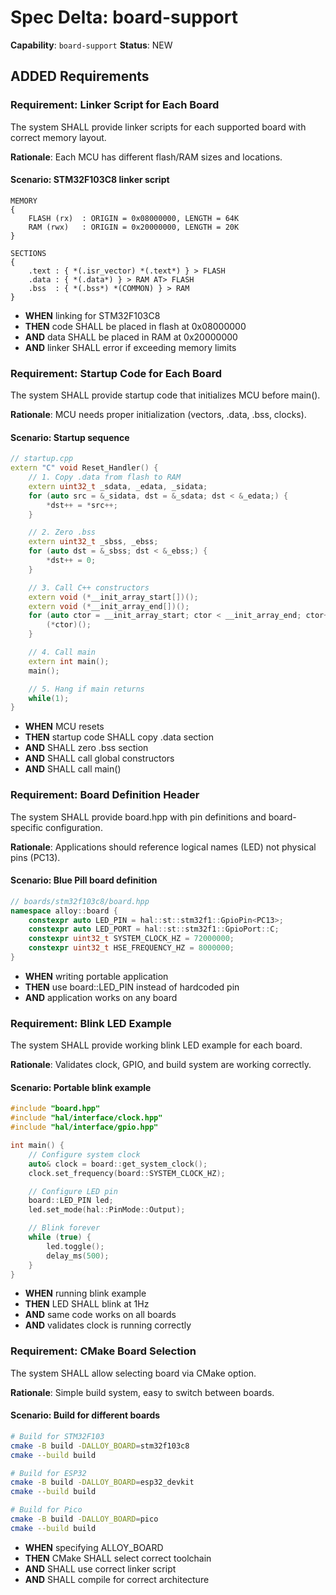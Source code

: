 # Spec Delta: board-support

**Capability**: `board-support`
**Status**: NEW

## ADDED Requirements

### Requirement: Linker Script for Each Board

The system SHALL provide linker scripts for each supported board with correct memory layout.

**Rationale**: Each MCU has different flash/RAM sizes and locations.

#### Scenario: STM32F103C8 linker script
```ld
MEMORY
{
    FLASH (rx)  : ORIGIN = 0x08000000, LENGTH = 64K
    RAM (rwx)   : ORIGIN = 0x20000000, LENGTH = 20K
}

SECTIONS
{
    .text : { *(.isr_vector) *(.text*) } > FLASH
    .data : { *(.data*) } > RAM AT> FLASH
    .bss  : { *(.bss*) *(COMMON) } > RAM
}
```
- **WHEN** linking for STM32F103C8
- **THEN** code SHALL be placed in flash at 0x08000000
- **AND** data SHALL be placed in RAM at 0x20000000
- **AND** linker SHALL error if exceeding memory limits

### Requirement: Startup Code for Each Board

The system SHALL provide startup code that initializes MCU before main().

**Rationale**: MCU needs proper initialization (vectors, .data, .bss, clocks).

#### Scenario: Startup sequence
```cpp
// startup.cpp
extern "C" void Reset_Handler() {
    // 1. Copy .data from flash to RAM
    extern uint32_t _sdata, _edata, _sidata;
    for (auto src = &_sidata, dst = &_sdata; dst < &_edata;) {
        *dst++ = *src++;
    }

    // 2. Zero .bss
    extern uint32_t _sbss, _ebss;
    for (auto dst = &_sbss; dst < &_ebss;) {
        *dst++ = 0;
    }

    // 3. Call C++ constructors
    extern void (*__init_array_start[])();
    extern void (*__init_array_end[])();
    for (auto ctor = __init_array_start; ctor < __init_array_end; ctor++) {
        (*ctor)();
    }

    // 4. Call main
    extern int main();
    main();

    // 5. Hang if main returns
    while(1);
}
```
- **WHEN** MCU resets
- **THEN** startup code SHALL copy .data section
- **AND** SHALL zero .bss section
- **AND** SHALL call global constructors
- **AND** SHALL call main()

### Requirement: Board Definition Header

The system SHALL provide board.hpp with pin definitions and board-specific configuration.

**Rationale**: Applications should reference logical names (LED) not physical pins (PC13).

#### Scenario: Blue Pill board definition
```cpp
// boards/stm32f103c8/board.hpp
namespace alloy::board {
    constexpr auto LED_PIN = hal::st::stm32f1::GpioPin<PC13>;
    constexpr auto LED_PORT = hal::st::stm32f1::GpioPort::C;
    constexpr uint32_t SYSTEM_CLOCK_HZ = 72000000;
    constexpr uint32_t HSE_FREQUENCY_HZ = 8000000;
}
```
- **WHEN** writing portable application
- **THEN** use board::LED_PIN instead of hardcoded pin
- **AND** application works on any board

### Requirement: Blink LED Example

The system SHALL provide working blink LED example for each board.

**Rationale**: Validates clock, GPIO, and build system are working correctly.

#### Scenario: Portable blink example
```cpp
#include "board.hpp"
#include "hal/interface/clock.hpp"
#include "hal/interface/gpio.hpp"

int main() {
    // Configure system clock
    auto& clock = board::get_system_clock();
    clock.set_frequency(board::SYSTEM_CLOCK_HZ);

    // Configure LED pin
    board::LED_PIN led;
    led.set_mode(hal::PinMode::Output);

    // Blink forever
    while (true) {
        led.toggle();
        delay_ms(500);
    }
}
```
- **WHEN** running blink example
- **THEN** LED SHALL blink at 1Hz
- **AND** same code works on all boards
- **AND** validates clock is running correctly

### Requirement: CMake Board Selection

The system SHALL allow selecting board via CMake option.

**Rationale**: Simple build system, easy to switch between boards.

#### Scenario: Build for different boards
```bash
# Build for STM32F103
cmake -B build -DALLOY_BOARD=stm32f103c8
cmake --build build

# Build for ESP32
cmake -B build -DALLOY_BOARD=esp32_devkit
cmake --build build

# Build for Pico
cmake -B build -DALLOY_BOARD=pico
cmake --build build
```
- **WHEN** specifying ALLOY_BOARD
- **THEN** CMake SHALL select correct toolchain
- **AND** SHALL use correct linker script
- **AND** SHALL compile for correct architecture
